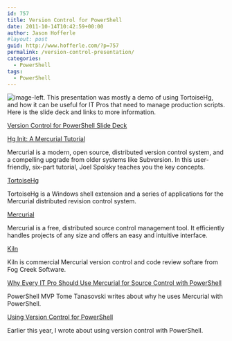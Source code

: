 ```yaml
---
id: 757
title: Version Control for PowerShell
date: 2011-10-14T10:42:59+00:00
author: Jason Hofferle
#layout: post
guid: http://www.hofferle.com/?p=757
permalink: /version-control-presentation/
categories:
  - PowerShell
tags:
  - PowerShell
---
```

![image-left](http://powershellgroup.org/tampa.fl). This presentation was mostly a demo of using TortoiseHg, and how it can be useful for IT Pros that need to manage production scripts. Here is the slide deck and links to more information.

[Version Control for PowerShell Slide Deck](/assets/img/VersionControlPowerShell.pdf)

[Hg Init: A Mercurial Tutorial](http://hginit.com/)
  
Mercurial is a modern, open source, distributed version control system, and a compelling upgrade from older systems like Subversion. In this user-friendly, six-part tutorial, Joel Spolsky teaches you the key concepts.

[TortoiseHg](http://tortoisehg.bitbucket.org/)
  
TortoiseHg is a Windows shell extension and a series of applications for the Mercurial distributed revision control system.

[Mercurial](http://mercurial.selenic.com/)
  
Mercurial is a free, distributed source control management tool. It efficiently handles projects of any size and offers an easy and intuitive interface.

[Kiln](http://www.fogcreek.com/kiln/)
  
Kiln is commercial Mercurial version control and code review softare from Fog Creek Software.

[Why Every IT Pro Should Use Mercurial for Source Control with PowerShell](http://powertoe.wordpress.com/2010/12/12/why-every-it-pro-should-use-mercurial-for-source-control-with-their-powershell-scripts/)
  
PowerShell MVP Tome Tanasovski writes about why he uses Mercurial with PowerShell.

[Using Version Control for PowerShell](http://www.hofferle.com/?p=666)
  
Earlier this year, I wrote about using version control with PowerShell.
